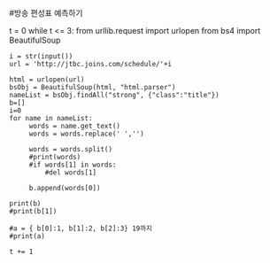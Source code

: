 #방송 편성표 예측하기

t = 0
while t <= 3:
    from urllib.request import urlopen
    from bs4 import BeautifulSoup

    i = str(input())
    url = 'http://jtbc.joins.com/schedule/'+i

    html = urlopen(url)
    bsObj = BeautifulSoup(html, "html.parser")
    nameList = bsObj.findAll("strong", {"class":"title"})
    b=[]
    i=0
    for name in nameList:
         words = name.get_text()
         words = words.replace(' ','')
    
         words = words.split()
         #print(words)
         #if words[1] in words:
             #del words[1]
    
         b.append(words[0])
    
    print(b)
    #print(b[1])
    
    #a = { b[0]:1, b[1]:2, b[2]:3} 19까지
    #print(a)

    t += 1
